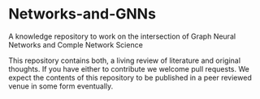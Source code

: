 # Networks-and-GNNs
A knowledge repository to work on the intersection of Graph Neural Networks and Comple Network Science

This repository contains both, a living review of literature and original thoughts. If you have either to contribute we welcome pull requests. We expect the contents of this repository to be published in a peer reviewed venue in some form eventually.
